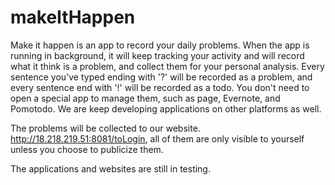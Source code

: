 # makeItHappen

Make it happen is an app to record your daily problems. When the app is running in background, it will keep tracking your activity and will record what it think is a problem, and collect them for your personal analysis. Every sentence you've typed ending with '?' will be recorded as a problem, and every sentence end with '!' will be recorded as a todo. You don't need to open a special app to manage them, such as page, Evernote, and Pomotodo. We are keep developing applications on other platforms as well.

The problems will be collected to our website. http://18.218.219.51:8081/toLogin, all of them are only visible to yourself unless you choose to publicize them.

The applications and websites are still in testing.
